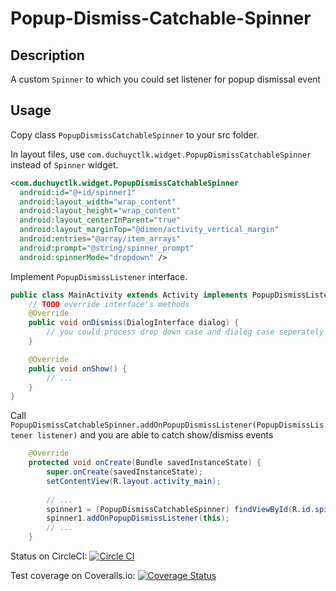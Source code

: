 Popup-Dismiss-Catchable-Spinner
===============================


Description
--
A custom `Spinner` to which you could set listener for popup dismissal event

Usage
--
Copy class `PopupDismissCatchableSpinner` to your src folder.

In layout files, use `com.duchuyctlk.widget.PopupDismissCatchableSpinner` instead of `Spinner` widget.

```xml
<com.duchuyctlk.widget.PopupDismissCatchableSpinner
  android:id="@+id/spinner1"
  android:layout_width="wrap_content"
  android:layout_height="wrap_content"
  android:layout_centerInParent="true"
  android:layout_marginTop="@dimen/activity_vertical_margin"
  android:entries="@array/item_arrays"
  android:prompt="@string/spinner_prompt"
  android:spinnerMode="dropdown" />
```

Implement `PopupDismissListener` interface.

```java
public class MainActivity extends Activity implements PopupDismissListener {
	// TODO override interface's methods
	@Override
	public void onDismiss(DialogInterface dialog) {
		// you could process drop down case and dialog case seperately if needed
	}

	@Override
	public void onShow() {
		// ...
	}
}
```

Call `PopupDismissCatchableSpinner.addOnPopupDismissListener(PopupDismissListener listener)` and you are able to catch show/dismiss events

```java
	@Override
	protected void onCreate(Bundle savedInstanceState) {
		super.onCreate(savedInstanceState);
		setContentView(R.layout.activity_main);
		
		// ...
		spinner1 = (PopupDismissCatchableSpinner) findViewById(R.id.spinner1);
		spinner1.addOnPopupDismissListener(this);		
		// ...
	}
```

Status on CircleCI:
[![Circle CI](https://circleci.com/gh/duchuyctlk/Popup-Dismiss-Catchable-Spinner.svg?style=svg)](https://circleci.com/gh/duchuyctlk/Popup-Dismiss-Catchable-Spinner)

Test coverage on Coveralls.io:
[![Coverage Status](https://coveralls.io/repos/github/duchuyctlk/Popup-Dismiss-Catchable-Spinner/badge.png?branch=master)](https://coveralls.io/github/duchuyctlk/Popup-Dismiss-Catchable-Spinner?branch=master)
